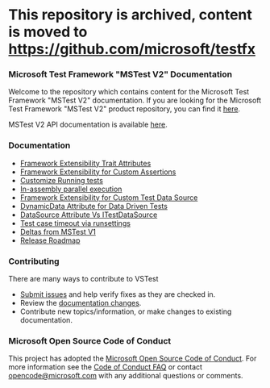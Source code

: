 # This repository is archived, content is moved to https://github.com/microsoft/testfx

### Microsoft Test Framework "MSTest V2" Documentation
Welcome to the repository which contains content for the Microsoft Test Framework "MSTest V2" documentation. If you are looking for the Microsoft Test Framework "MSTest V2" product repository, you can find it [here](https://github.com/Microsoft/testfx).

MSTest V2 API documentation is available [here](https://docs.microsoft.com/en-us/dotnet/api/microsoft.visualstudio.testtools.unittesting).

### Documentation
 - [Framework Extensibility Trait Attributes](https://github.com/Microsoft/testfx-docs/blob/main/RFCs/001-Framework-Extensibility-Trait-Attributes.md)
 - [Framework Extensibility for Custom Assertions](https://github.com/Microsoft/testfx-docs/blob/main/RFCs/002-Framework-Extensibility-Custom-Assertions.md)
 - [Customize Running tests](https://github.com/Microsoft/testfx-docs/blob/main/RFCs/003-Customize-Running-Tests.md)
 - [In-assembly parallel execution](https://github.com/Microsoft/testfx-docs/blob/main/RFCs/004-In-Assembly-Parallel-Execution.md)
 - [Framework Extensibility for Custom Test Data Source](https://github.com/Microsoft/testfx-docs/blob/main/RFCs/005-Framework-Extensibility-Custom-DataSource.md)
 - [DynamicData Attribute for Data Driven Tests](https://github.com/Microsoft/testfx-docs/blob/main/RFCs/006-DynamicData-Attribute.md)
 - [DataSource Attribute Vs ITestDataSource](https://github.com/Microsoft/testfx-docs/blob/main/RFCs/007-DataSource-Attribute-VS-ITestDataSource.md)
 - [Test case timeout via runsettings](https://github.com/Microsoft/testfx-docs/blob/main/RFCs/008-TestCase-Timeout.md)
 - [Deltas from MSTest V1](https://github.com/Microsoft/testfx-docs/blob/main/docs/deltaWithMSTestV1.md)
 - [Release Roadmap](https://github.com/Microsoft/testfx-docs/blob/main/docs/releases.md)

### Contributing
There are many ways to contribute to VSTest
- [Submit issues](https://github.com/Microsoft/testfx-docs/issues) and help verify fixes as they are checked in.
- Review the [documentation changes](https://github.com/Microsoft/testfx-docs/pulls).
- Contribute new topics/information, or make changes to existing documentation.

### Microsoft Open Source Code of Conduct
This project has adopted the [Microsoft Open Source Code of Conduct](https://opensource.microsoft.com/codeofconduct/). For more information see the [Code of Conduct FAQ](https://opensource.microsoft.com/codeofconduct/faq/) or contact [opencode@microsoft.com](mailto:opencode@microsoft.com) with any additional questions or comments.
